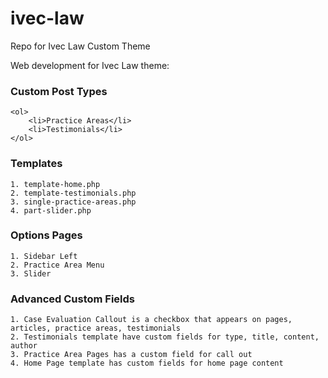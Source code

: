 ivec-law
========

Repo for Ivec Law Custom Theme

Web development for Ivec Law theme:

<h3>Custom Post Types</h3>

	<ol>
		<li>Practice Areas</li>
		<li>Testimonials</li>
	</ol>

<h3>Templates</h3>

	1. template-home.php 
	2. template-testimonials.php 
	3. single-practice-areas.php 
	4. part-slider.php 

<h3>Options Pages</h3>

	1. Sidebar Left 
	2. Practice Area Menu 
	3. Slider 

<h3>Advanced Custom Fields</h3>

	1. Case Evaluation Callout is a checkbox that appears on pages, articles, practice areas, testimonials 
	2. Testimonials template have custom fields for type, title, content, author 
	3. Practice Area Pages has a custom field for call out 
	4. Home Page template has custom fields for home page content 